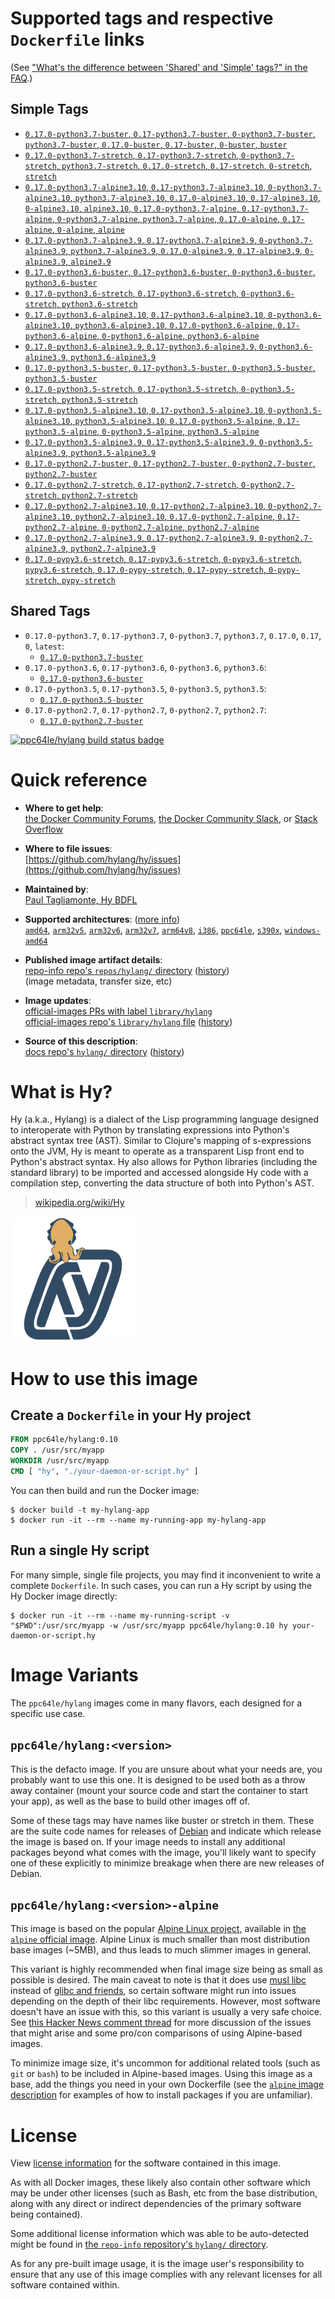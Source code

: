 <!--

********************************************************************************

WARNING:

    DO NOT EDIT "hylang/README.md"

    IT IS AUTO-GENERATED

    (from the other files in "hylang/" combined with a set of templates)

********************************************************************************

-->

# Supported tags and respective `Dockerfile` links

(See ["What's the difference between 'Shared' and 'Simple' tags?" in the FAQ](https://github.com/docker-library/faq#whats-the-difference-between-shared-and-simple-tags).)

## Simple Tags

-	[`0.17.0-python3.7-buster`, `0.17-python3.7-buster`, `0-python3.7-buster`, `python3.7-buster`, `0.17.0-buster`, `0.17-buster`, `0-buster`, `buster`](https://github.com/hylang/docker-hylang/blob/3306ec49a8c629f4fc9e6287c39c01d2dea8bda9/dockerfiles-generated/Dockerfile.python3.7-buster)
-	[`0.17.0-python3.7-stretch`, `0.17-python3.7-stretch`, `0-python3.7-stretch`, `python3.7-stretch`, `0.17.0-stretch`, `0.17-stretch`, `0-stretch`, `stretch`](https://github.com/hylang/docker-hylang/blob/3306ec49a8c629f4fc9e6287c39c01d2dea8bda9/dockerfiles-generated/Dockerfile.python3.7-stretch)
-	[`0.17.0-python3.7-alpine3.10`, `0.17-python3.7-alpine3.10`, `0-python3.7-alpine3.10`, `python3.7-alpine3.10`, `0.17.0-alpine3.10`, `0.17-alpine3.10`, `0-alpine3.10`, `alpine3.10`, `0.17.0-python3.7-alpine`, `0.17-python3.7-alpine`, `0-python3.7-alpine`, `python3.7-alpine`, `0.17.0-alpine`, `0.17-alpine`, `0-alpine`, `alpine`](https://github.com/hylang/docker-hylang/blob/3306ec49a8c629f4fc9e6287c39c01d2dea8bda9/dockerfiles-generated/Dockerfile.python3.7-alpine3.10)
-	[`0.17.0-python3.7-alpine3.9`, `0.17-python3.7-alpine3.9`, `0-python3.7-alpine3.9`, `python3.7-alpine3.9`, `0.17.0-alpine3.9`, `0.17-alpine3.9`, `0-alpine3.9`, `alpine3.9`](https://github.com/hylang/docker-hylang/blob/3306ec49a8c629f4fc9e6287c39c01d2dea8bda9/dockerfiles-generated/Dockerfile.python3.7-alpine3.9)
-	[`0.17.0-python3.6-buster`, `0.17-python3.6-buster`, `0-python3.6-buster`, `python3.6-buster`](https://github.com/hylang/docker-hylang/blob/3306ec49a8c629f4fc9e6287c39c01d2dea8bda9/dockerfiles-generated/Dockerfile.python3.6-buster)
-	[`0.17.0-python3.6-stretch`, `0.17-python3.6-stretch`, `0-python3.6-stretch`, `python3.6-stretch`](https://github.com/hylang/docker-hylang/blob/3306ec49a8c629f4fc9e6287c39c01d2dea8bda9/dockerfiles-generated/Dockerfile.python3.6-stretch)
-	[`0.17.0-python3.6-alpine3.10`, `0.17-python3.6-alpine3.10`, `0-python3.6-alpine3.10`, `python3.6-alpine3.10`, `0.17.0-python3.6-alpine`, `0.17-python3.6-alpine`, `0-python3.6-alpine`, `python3.6-alpine`](https://github.com/hylang/docker-hylang/blob/3306ec49a8c629f4fc9e6287c39c01d2dea8bda9/dockerfiles-generated/Dockerfile.python3.6-alpine3.10)
-	[`0.17.0-python3.6-alpine3.9`, `0.17-python3.6-alpine3.9`, `0-python3.6-alpine3.9`, `python3.6-alpine3.9`](https://github.com/hylang/docker-hylang/blob/3306ec49a8c629f4fc9e6287c39c01d2dea8bda9/dockerfiles-generated/Dockerfile.python3.6-alpine3.9)
-	[`0.17.0-python3.5-buster`, `0.17-python3.5-buster`, `0-python3.5-buster`, `python3.5-buster`](https://github.com/hylang/docker-hylang/blob/3306ec49a8c629f4fc9e6287c39c01d2dea8bda9/dockerfiles-generated/Dockerfile.python3.5-buster)
-	[`0.17.0-python3.5-stretch`, `0.17-python3.5-stretch`, `0-python3.5-stretch`, `python3.5-stretch`](https://github.com/hylang/docker-hylang/blob/3306ec49a8c629f4fc9e6287c39c01d2dea8bda9/dockerfiles-generated/Dockerfile.python3.5-stretch)
-	[`0.17.0-python3.5-alpine3.10`, `0.17-python3.5-alpine3.10`, `0-python3.5-alpine3.10`, `python3.5-alpine3.10`, `0.17.0-python3.5-alpine`, `0.17-python3.5-alpine`, `0-python3.5-alpine`, `python3.5-alpine`](https://github.com/hylang/docker-hylang/blob/3306ec49a8c629f4fc9e6287c39c01d2dea8bda9/dockerfiles-generated/Dockerfile.python3.5-alpine3.10)
-	[`0.17.0-python3.5-alpine3.9`, `0.17-python3.5-alpine3.9`, `0-python3.5-alpine3.9`, `python3.5-alpine3.9`](https://github.com/hylang/docker-hylang/blob/3306ec49a8c629f4fc9e6287c39c01d2dea8bda9/dockerfiles-generated/Dockerfile.python3.5-alpine3.9)
-	[`0.17.0-python2.7-buster`, `0.17-python2.7-buster`, `0-python2.7-buster`, `python2.7-buster`](https://github.com/hylang/docker-hylang/blob/3306ec49a8c629f4fc9e6287c39c01d2dea8bda9/dockerfiles-generated/Dockerfile.python2.7-buster)
-	[`0.17.0-python2.7-stretch`, `0.17-python2.7-stretch`, `0-python2.7-stretch`, `python2.7-stretch`](https://github.com/hylang/docker-hylang/blob/3306ec49a8c629f4fc9e6287c39c01d2dea8bda9/dockerfiles-generated/Dockerfile.python2.7-stretch)
-	[`0.17.0-python2.7-alpine3.10`, `0.17-python2.7-alpine3.10`, `0-python2.7-alpine3.10`, `python2.7-alpine3.10`, `0.17.0-python2.7-alpine`, `0.17-python2.7-alpine`, `0-python2.7-alpine`, `python2.7-alpine`](https://github.com/hylang/docker-hylang/blob/3306ec49a8c629f4fc9e6287c39c01d2dea8bda9/dockerfiles-generated/Dockerfile.python2.7-alpine3.10)
-	[`0.17.0-python2.7-alpine3.9`, `0.17-python2.7-alpine3.9`, `0-python2.7-alpine3.9`, `python2.7-alpine3.9`](https://github.com/hylang/docker-hylang/blob/3306ec49a8c629f4fc9e6287c39c01d2dea8bda9/dockerfiles-generated/Dockerfile.python2.7-alpine3.9)
-	[`0.17.0-pypy3.6-stretch`, `0.17-pypy3.6-stretch`, `0-pypy3.6-stretch`, `pypy3.6-stretch`, `0.17.0-pypy-stretch`, `0.17-pypy-stretch`, `0-pypy-stretch`, `pypy-stretch`](https://github.com/hylang/docker-hylang/blob/3306ec49a8c629f4fc9e6287c39c01d2dea8bda9/dockerfiles-generated/Dockerfile.pypy3.6-stretch)

## Shared Tags

-	`0.17.0-python3.7`, `0.17-python3.7`, `0-python3.7`, `python3.7`, `0.17.0`, `0.17`, `0`, `latest`:
	-	[`0.17.0-python3.7-buster`](https://github.com/hylang/docker-hylang/blob/3306ec49a8c629f4fc9e6287c39c01d2dea8bda9/dockerfiles-generated/Dockerfile.python3.7-buster)
-	`0.17.0-python3.6`, `0.17-python3.6`, `0-python3.6`, `python3.6`:
	-	[`0.17.0-python3.6-buster`](https://github.com/hylang/docker-hylang/blob/3306ec49a8c629f4fc9e6287c39c01d2dea8bda9/dockerfiles-generated/Dockerfile.python3.6-buster)
-	`0.17.0-python3.5`, `0.17-python3.5`, `0-python3.5`, `python3.5`:
	-	[`0.17.0-python3.5-buster`](https://github.com/hylang/docker-hylang/blob/3306ec49a8c629f4fc9e6287c39c01d2dea8bda9/dockerfiles-generated/Dockerfile.python3.5-buster)
-	`0.17.0-python2.7`, `0.17-python2.7`, `0-python2.7`, `python2.7`:
	-	[`0.17.0-python2.7-buster`](https://github.com/hylang/docker-hylang/blob/3306ec49a8c629f4fc9e6287c39c01d2dea8bda9/dockerfiles-generated/Dockerfile.python2.7-buster)

[![ppc64le/hylang build status badge](https://img.shields.io/jenkins/s/https/doi-janky.infosiftr.net/job/multiarch/job/ppc64le/job/hylang.svg?label=ppc64le/hylang%20%20build%20job)](https://doi-janky.infosiftr.net/job/multiarch/job/ppc64le/job/hylang/)

# Quick reference

-	**Where to get help**:  
	[the Docker Community Forums](https://forums.docker.com/), [the Docker Community Slack](https://blog.docker.com/2016/11/introducing-docker-community-directory-docker-community-slack/), or [Stack Overflow](https://stackoverflow.com/search?tab=newest&q=docker)

-	**Where to file issues**:  
	[https://github.com/hylang/hy/issues](https://github.com/hylang/hy/issues)

-	**Maintained by**:  
	[Paul Tagliamonte, Hy BDFL](https://github.com/hylang/hy)

-	**Supported architectures**: ([more info](https://github.com/docker-library/official-images#architectures-other-than-amd64))  
	[`amd64`](https://hub.docker.com/r/amd64/hylang/), [`arm32v5`](https://hub.docker.com/r/arm32v5/hylang/), [`arm32v6`](https://hub.docker.com/r/arm32v6/hylang/), [`arm32v7`](https://hub.docker.com/r/arm32v7/hylang/), [`arm64v8`](https://hub.docker.com/r/arm64v8/hylang/), [`i386`](https://hub.docker.com/r/i386/hylang/), [`ppc64le`](https://hub.docker.com/r/ppc64le/hylang/), [`s390x`](https://hub.docker.com/r/s390x/hylang/), [`windows-amd64`](https://hub.docker.com/r/winamd64/hylang/)

-	**Published image artifact details**:  
	[repo-info repo's `repos/hylang/` directory](https://github.com/docker-library/repo-info/blob/master/repos/hylang) ([history](https://github.com/docker-library/repo-info/commits/master/repos/hylang))  
	(image metadata, transfer size, etc)

-	**Image updates**:  
	[official-images PRs with label `library/hylang`](https://github.com/docker-library/official-images/pulls?q=label%3Alibrary%2Fhylang)  
	[official-images repo's `library/hylang` file](https://github.com/docker-library/official-images/blob/master/library/hylang) ([history](https://github.com/docker-library/official-images/commits/master/library/hylang))

-	**Source of this description**:  
	[docs repo's `hylang/` directory](https://github.com/docker-library/docs/tree/master/hylang) ([history](https://github.com/docker-library/docs/commits/master/hylang))

# What is Hy?

Hy (a.k.a., Hylang) is a dialect of the Lisp programming language designed to interoperate with Python by translating expressions into Python's abstract syntax tree (AST). Similar to Clojure's mapping of s-expressions onto the JVM, Hy is meant to operate as a transparent Lisp front end to Python's abstract syntax. Hy also allows for Python libraries (including the standard library) to be imported and accessed alongside Hy code with a compilation step, converting the data structure of both into Python's AST.

> [wikipedia.org/wiki/Hy](https://en.wikipedia.org/wiki/Hy)

![logo](https://raw.githubusercontent.com/docker-library/docs/c097f38c6ee48cd13456df8cd853a9d806fff429/hylang/logo.png)

# How to use this image

## Create a `Dockerfile` in your Hy project

```dockerfile
FROM ppc64le/hylang:0.10
COPY . /usr/src/myapp
WORKDIR /usr/src/myapp
CMD [ "hy", "./your-daemon-or-script.hy" ]
```

You can then build and run the Docker image:

```console
$ docker build -t my-hylang-app
$ docker run -it --rm --name my-running-app my-hylang-app
```

## Run a single Hy script

For many simple, single file projects, you may find it inconvenient to write a complete `Dockerfile`. In such cases, you can run a Hy script by using the Hy Docker image directly:

```console
$ docker run -it --rm --name my-running-script -v "$PWD":/usr/src/myapp -w /usr/src/myapp ppc64le/hylang:0.10 hy your-daemon-or-script.hy
```

# Image Variants

The `ppc64le/hylang` images come in many flavors, each designed for a specific use case.

## `ppc64le/hylang:<version>`

This is the defacto image. If you are unsure about what your needs are, you probably want to use this one. It is designed to be used both as a throw away container (mount your source code and start the container to start your app), as well as the base to build other images off of.

Some of these tags may have names like buster or stretch in them. These are the suite code names for releases of [Debian](https://wiki.debian.org/DebianReleases) and indicate which release the image is based on. If your image needs to install any additional packages beyond what comes with the image, you'll likely want to specify one of these explicitly to minimize breakage when there are new releases of Debian.

## `ppc64le/hylang:<version>-alpine`

This image is based on the popular [Alpine Linux project](http://alpinelinux.org), available in [the `alpine` official image](https://hub.docker.com/_/alpine). Alpine Linux is much smaller than most distribution base images (~5MB), and thus leads to much slimmer images in general.

This variant is highly recommended when final image size being as small as possible is desired. The main caveat to note is that it does use [musl libc](http://www.musl-libc.org) instead of [glibc and friends](http://www.etalabs.net/compare_libcs.html), so certain software might run into issues depending on the depth of their libc requirements. However, most software doesn't have an issue with this, so this variant is usually a very safe choice. See [this Hacker News comment thread](https://news.ycombinator.com/item?id=10782897) for more discussion of the issues that might arise and some pro/con comparisons of using Alpine-based images.

To minimize image size, it's uncommon for additional related tools (such as `git` or `bash`) to be included in Alpine-based images. Using this image as a base, add the things you need in your own Dockerfile (see the [`alpine` image description](https://hub.docker.com/_/alpine/) for examples of how to install packages if you are unfamiliar).

# License

View [license information](https://github.com/hylang/hy/blob/master/LICENSE) for the software contained in this image.

As with all Docker images, these likely also contain other software which may be under other licenses (such as Bash, etc from the base distribution, along with any direct or indirect dependencies of the primary software being contained).

Some additional license information which was able to be auto-detected might be found in [the `repo-info` repository's `hylang/` directory](https://github.com/docker-library/repo-info/tree/master/repos/hylang).

As for any pre-built image usage, it is the image user's responsibility to ensure that any use of this image complies with any relevant licenses for all software contained within.
